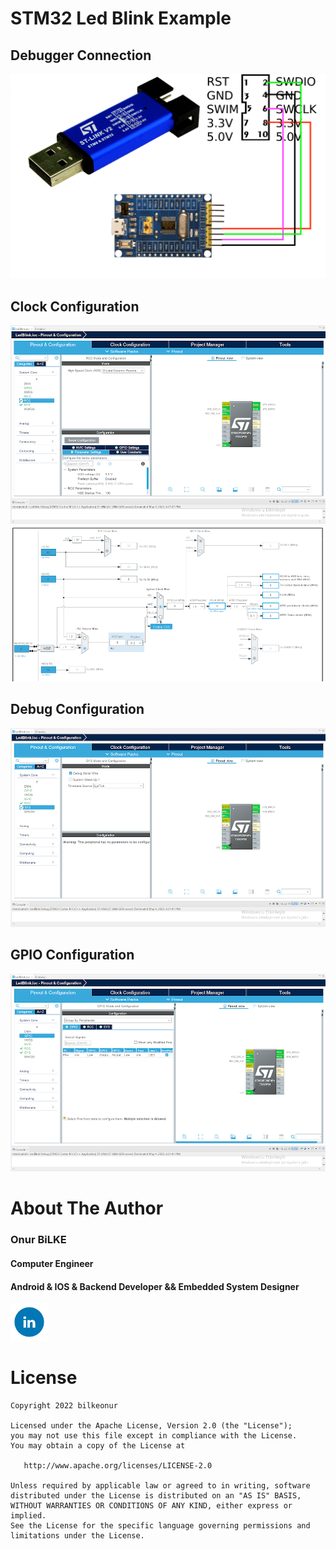 # STM32 Led Blink Example

## Debugger Connection
<img src="https://github.com/bilkeonur/STM32Examples/blob/main/LedBlink/Images/Connection.png" width="600">

## Clock Configuration
![Screen1](https://github.com/bilkeonur/STM32Examples/blob/main/LedBlink/Images/Screen1.png)
![Screen4](https://github.com/bilkeonur/STM32Examples/blob/main/LedBlink/Images/Screen4.png)

## Debug Configuration
![Screen2](https://github.com/bilkeonur/STM32Examples/blob/main/LedBlink/Images/Screen2.png)

## GPIO Configuration
![Screen3](https://github.com/bilkeonur/STM32Examples/blob/main/LedBlink/Images/Screen3.png)

# About The Author

### Onur BiLKE

#### Computer Engineer
#### Android & IOS & Backend Developer && Embedded System Designer

<a href="https://www.linkedin.com/in/onur-bilke-55b04275/"><img src="https://github.com/aritraroy/social-icons/blob/master/linkedin-icon.png?raw=true" width="60"></a>

# License

```
Copyright 2022 bilkeonur

Licensed under the Apache License, Version 2.0 (the "License");
you may not use this file except in compliance with the License.
You may obtain a copy of the License at

   http://www.apache.org/licenses/LICENSE-2.0

Unless required by applicable law or agreed to in writing, software
distributed under the License is distributed on an "AS IS" BASIS,
WITHOUT WARRANTIES OR CONDITIONS OF ANY KIND, either express or implied.
See the License for the specific language governing permissions and
limitations under the License.
```


